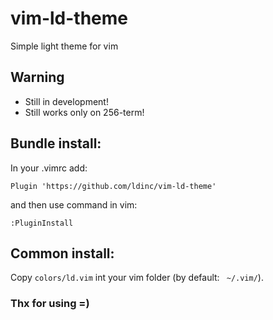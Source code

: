 # vim-ld-theme
Simple light theme for vim

## Warning
* Still in development!
* Still works only on 256-term!

## Bundle install:
In your .vimrc add:
```
Plugin 'https://github.com/ldinc/vim-ld-theme'
```
and then use command in vim:
```vim
:PluginInstall
```

## Common install:
Copy ``` colors/ld.vim ``` int your vim folder (by default: ``` ~/.vim/```).

### Thx for using =)
